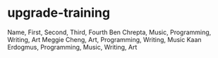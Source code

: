 # upgrade-training
Name, First, Second, Third, Fourth
Ben Chrepta, Music, Programming, Writing, Art
Meggie Cheng, Art, Programming, Writing, Music
Kaan Erdogmus, Programming, Music, Writing, Art
